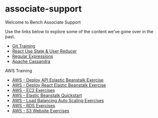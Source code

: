 # associate-support

Welcome to Bench Associate Support

Use the links below to explore some of the content we've gone over in the past.
  - [Git Training](./git-training/README.md)
  - [React Use State & User Reducer](./React-useState-useReducer/love-is-in-the-air/README.md)
  - [Regular Expressions](./regular-expressions/README.md)
  - [Apache Cassandra](./cassandra/README.md)

AWS Training
  - [AWS - Deploy API Eslastic Beanstalk Exercise](./aws/exercises/deploy-api-elastic-beanstalk-exercise.md)
  - [AWS - Deploy React Elastic Beanstalk Exercise](./aws/exercises/deploy-react-elastic-beanstalk-exercise.md)
  - [AWS - EC2 Exercises](./aws/exercises/ec2-exercises.md)
  - [AWS - Elastic Beanstalk Quickstart](./aws/exercises/elastic-beanstalk-quickstart.md)
  - [AWS - Load Balancing Auto Scaling Exercises](./aws/exercises/load-balancing-auto-scaling-exercises.md)
  - [AWS - RDS Exercises](./aws/exercises/rds-exercises.md)
  - [AWS - S3 Website Exercises](./aws/exercises/s3-website-exercises.md)


